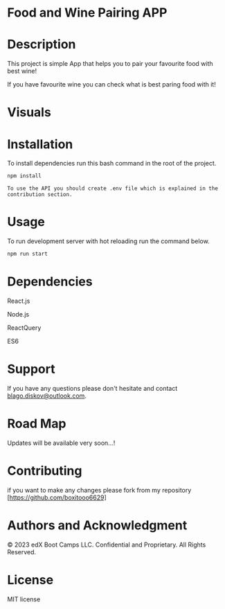# Food and Wine Pairing APP



# Description

This project is simple App that helps you to pair your favourite food with best wine! 

If you have favourite wine you can check what is best paring food with it! 

# Visuals


# Installation
To install dependencies run this bash command in the root of the project.

```bash 
npm install
```

```
To use the API you should create .env file which is explained in the contribution section.

```

# Usage 
To run development server with hot reloading run the command below.

```bash 
npm run start
```


# Dependencies

React.js

Node.js

ReactQuery

ES6


# Support

If you have any questions please don't hesitate and contact blago.diskov@outlook.com.

# Road Map

Updates will be available very soon...!

# Contributing

if you want to make any changes please fork from my repository [https://github.com/boxitooo6629]

# Authors and Acknowledgment

© 2023 edX Boot Camps LLC. Confidential and Proprietary. All Rights Reserved.

# License

MIT license
